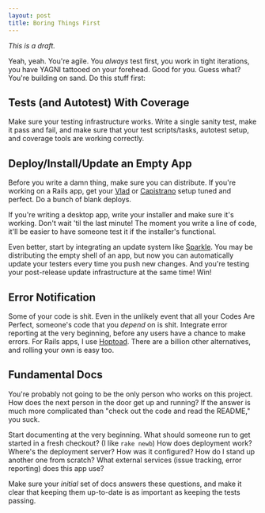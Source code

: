 ```yaml
---
layout: post
title: Boring Things First
---
```


*This is a draft.*

Yeah, yeah. You're agile. You *always* test first, you work in tight
iterations, you have YAGNI tattooed on your forehead. Good for
you. Guess what? You're building on sand. Do this stuff first:

## Tests (and Autotest) With Coverage

Make sure your testing infrastructure works. Write a single sanity
test, make it pass and fail, and make sure that your test
scripts/tasks, autotest setup, and coverage tools are working
correctly.

## Deploy/Install/Update an Empty App

Before you write a damn thing, make sure you can distribute. If you're
working on a Rails app, get your [Vlad][] or [Capistrano][] setup
tuned and perfect. Do a bunch of blank deploys.

[vlad]: http://rubyhitsquad.com/Vlad_the_Deployer.html
[capistrano]: http://www.capify.org/index.php/Capistrano

If you're writing a desktop app, write your installer and make sure
it's working. Don't wait 'til the last minute! The moment you write a
line of code, it'll be easier to have someone test it if the
installer's functional.

Even better, start by integrating an update system like
[Sparkle][]. You may be distributing the empty shell of an app, but
now you can automatically update your testers every time you push new
changes. And you're testing your post-release update infrastructure at
the same time! Win!

[sparkle]: http://sparkle.andymatuschak.org

## Error Notification

Some of your code is shit. Even in the unlikely event that all your
Codes Are Perfect, someone's code that you *depend* on is
shit. Integrate error reporting at the very beginning, before any
users have a chance to make errors. For Rails apps, I use
[Hoptoad]. There are a billion other alternatives, and rolling your
own is easy too.

[hoptoad]: http://www.hoptoadapp.com

## Fundamental Docs

You're probably not going to be the only person who works on this
project. How does the next person in the door get up and running? If
the answer is much more complicated than "check out the code and read
the README," you suck.

Start documenting at the very beginning. What should someone run to
get started in a fresh checkout? (I like `rake newb`) How does
deployment work? Where's the deployment server? How was it configured?
How do I stand up another one from scratch? What external services
(issue tracking, error reporting) does this app use?

Make sure your *initial* set of docs answers these questions, and make
it clear that keeping them up-to-date is as important as keeping the
tests passing.
